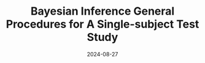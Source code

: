 ---
title: "Bayesian Inference General Procedures for A Single-subject Test Study"
collection: publications
category: arXiv
permalink: /publication/2024-08-27bigpast.md
date: 2024-08-27
venue: 'arXiv'
link: 'https://arxiv.org/abs/2408.15419'
github: 'https://github.com/Jieli12/BIGPAST'
citation: '<b>Jie Li</b>, Gary Green, Sarah J. A. Carr, Peng Liu and Jian Zhang. Bayesian Inference General Procedures for A Single-subject Test Study (Accepted, to appear soon.). <i>arXiv</i> (2024).'
---